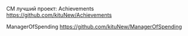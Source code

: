 СМ лучший проект: 
Achievements
https://github.com/kituNew/Achievements

ManagerOfSpending
https://github.com/kituNew/ManagerOfSpending
